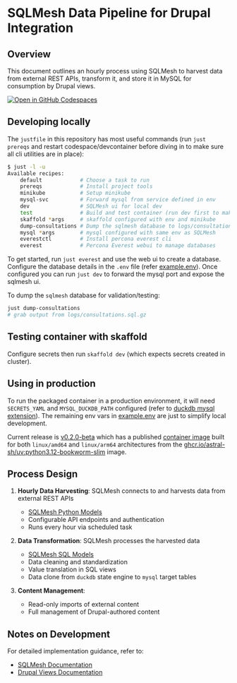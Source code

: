 # SQLMesh Data Pipeline for Drupal Integration

## Overview
This document outlines an hourly process using SQLMesh to harvest data from external REST APIs, transform it, and store it in MySQL for consumption by Drupal views.

[![Open in GitHub Codespaces](https://github.com/codespaces/badge.svg)](https://codespaces.new/wagov-dtt/wa.gov.au_harvest-consultations)

## Developing locally
The `justfile` in this repository has most useful commands (run `just prereqs` and restart codespace/devcontainer before diving in to make sure all cli utilities are in place):

```bash
$ just -l -u
Available recipes:
    default            # Choose a task to run
    prereqs            # Install project tools
    minikube           # Setup minikube
    mysql-svc          # Forward mysql from service defined in env
    dev                # SQLMesh ui for local dev
    test               # Build and test container (run dev first to make sure db exists)
    skaffold *args     # skaffold configured with env and minikube
    dump-consultations # Dump the sqlmesh database to logs/consultations.sql.gz
    mysql *args        # mysql configured with same env as SQLMesh
    everestctl         # Install percona everest cli
    everest            # Percona Everest webui to manage databases
```

To get started, run `just everest` and use the web ui to create a database. Configure the database details in the `.env` file (refer [example.env](example.env)). Once configured you can run `just dev` to forward the mysql port and expose the sqlmesh ui.

To dump the `sqlmesh` database for validation/testing:

```bash
just dump-consultations
# grab output from logs/consultations.sql.gz
```

## Testing container with skaffold

Configure secrets then run `skaffold dev` (which expects secrets created in cluster).

## Using in production

To run the packaged container in a production environment, it will need `SECRETS_YAML` and `MYSQL_DUCKDB_PATH` configured (refer to [duckdb mysql extension](https://duckdb.org/docs/extensions/mysql#configuration)). The remaining env vars in [example.env](example.env) are just to simplify local development.

Current release is [v0.2.0-beta](https://github.com/wagov-dtt/wa.gov.au_harvest-consultations/releases/tag/v0.2.0-beta) which has a published [container image](https://github.com/wagov-dtt/wa.gov.au_harvest-consultations/pkgs/container/harvest-consultations/324752147?tag=0.2.0-beta) built for both `linux/amd64` and `linux/arm64` architectures from the [ghcr.io/astral-sh/uv:python3.12-bookworm-slim](https://docs.astral.sh/uv/guides/integration/docker/#available-images) image.

## Process Design

1. **Hourly Data Harvesting**: SQLMesh connects to and harvests data from external REST APIs
   - [SQLMesh Python Models](https://sqlmesh.readthedocs.io/en/stable/concepts/models/python_models/)
   - Configurable API endpoints and authentication
   - Runs every hour via scheduled task

2. **Data Transformation**: SQLMesh processes the harvested data
   - [SQLMesh SQL Models](https://sqlmesh.readthedocs.io/en/stable/concepts/models/sql_models/)
   - Data cleaning and standardization
   - Value translation in SQL views
   - Data clone from `duckdb` state engine to `mysql` target tables

4. **Content Management**:
   - Read-only imports of external content
   - Full management of Drupal-authored content

## Notes on Development
For detailed implementation guidance, refer to:
- [SQLMesh Documentation](https://sqlmesh.com/docs/)
- [Drupal Views Documentation](https://www.drupal.org/docs/user_guide/en/views-chapter.html)
